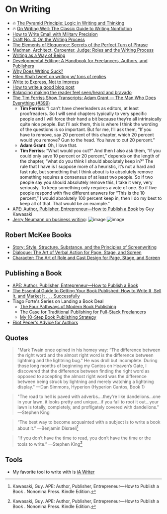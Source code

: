# On Writing

- 🔥 [The Pyramid Principle: Logic in Writing and Thinking](https://www.amazon.com/Pyramid-Principle-Logic-Writing-Thinking/dp/0273710516)
- 🔥 [On Writing Well: The Classic Guide to Writing Nonfiction](https://www.amazon.com/gp/product/0060891548/)
- [How to Write Email with Military Precision](https://hbr.org/2016/11/how-to-write-email-with-military-precision)
- [Draft No. 4: On the Writing Process](https://www.amazon.com/Draft-No-4-Writing-Process/dp/0374142742)
- [The Elements of Eloquence: Secrets of the Perfect Turn of Phrase](https://www.amazon.com/Elements-Eloquence-Secrets-Perfect-Phrase/dp/042527618X)
- [Madman, Architect, Carpenter, Judge: Roles and the Writing Process](http://www.ut-ie.com/b/b_flowers.html)
- [Writing as a Way of Being](https://www.amazon.com/Writing-Way-Being-Instruction-Sustainability/dp/1612890571/)
- [Developmental Editing: A Handbook for Freelancers, Authors, and Publishers](https://www.amazon.com/Developmental-Editing-Freelancers-Publishers-Publishing/dp/0226595153/)
- [Why Does Writing Suck?](https://www.thecut.com/2019/06/why-does-writing-suck.html)
- [Hiten Shah tweet on writing w/ tons of replies](https://twitter.com/hnshah/status/1156064424018317312?s=20)
- [Write to Express, Not to Impress](https://medium.com/swlh/write-to-express-not-to-impress-465d628f39fe)
- [How to write a good blog post](https://om.co/2016/03/26/how-to-write-a-good-blog-post/)
- [Balancing making the reader feel seen/heard and bravado](https://twitter.com/robinsloan/status/1311311530269405184?s=20)
- [The Tim Ferriss Show Transcripts: Adam Grant — The Man Who Does Everything (#399)](https://tim.blog/2019/12/20/adam-grant-transcripts/)
  - **Tim Ferriss**: “I can’t have cheerleaders as editors, at least proofreaders. So I will send chapters typically to very specific people and I will force their hand a bit because they’re all intrinsically quite nice people. But I’ll ask them, this is where I think the wording of the questions is so important. But for me, I’ll ask them, “If you have to remove, say 20 percent of this chapter, which 20 percent would you remove? Gun to the head. You have to cut 20 percent.”
  - **Adam Grant**: Oh, I love that.
  - **Tim Ferriss**: “What would you cut?” And then I also ask them, “If you could only save 10 percent or 20 percent,” depends on the length of the chapter, “what do you think I should absolutely keep in?” The rule that I have is I suppose more of a heuristic, it’s not a hard and fast rule, but something that I think about is to absolutely remove something requires a consensus of at least two people. So if two people say you should absolutely remove this, I take it very, very seriously. To keep something only requires a vote of one. So if five people respond with five different answers for “This is the 10 percent,” I would absolutely 100 percent keep in, then I do my best to keep all of that. That would be an example.”
- [APE: Author, Publisher, Entrepreneur—How to Publish a Book](https://www.amazon.com/APE-Author-Publisher-Entrepreneur-How-Publish-ebook/dp/B00AGFU5VS) by Guy Kawasaki
- [Jerry Neumann on business writing](https://twitter.com/ganeumann/status/1227044247964176384?s=20):
![image](https://user-images.githubusercontent.com/1100418/75267894-ab1c3c80-57ab-11ea-85a5-8146af64b38a.png)
![image](https://user-images.githubusercontent.com/1100418/75267940-ba02ef00-57ab-11ea-92a2-33113a8c2bc2.png)

## Robert McKee Books
- [Story: Style, Structure, Substance, and the Principles of Screenwriting](https://www.amazon.com/Story-Structure-Substance-Principles-Screenwriting-ebook/dp/B0042FZVOY)
- [Dialogue: The Art of Verbal Action for Page, Stage, and Screen](https://www.amazon.com/Dialogue-Verbal-Action-Stage-Screen-ebook/dp/B017RQP30Q/ref=tmm_kin_swatch_0?_encoding=UTF8&qid=&sr=)
- [Character: The Art of Role and Cast Design for Page, Stage, and Screen](https://www.amazon.com/Character-Role-Design-Stage-Screen/dp/1455591955)

## Publishing a Book
- [APE: Author, Publisher, Entrepreneur—How to Publish a Book](https://www.amazon.com/APE-Author-Publisher-Entrepreneur-How-Publish-ebook/dp/B00AGFU5VS)
- [The Essential Guide to Getting Your Book Published: How to Write It, Sell It, and Market It . . . Successfully](https://www.amazon.com/gp/product/B004FLL4IM)
- Tiago Forte's Series on Landing a Book Deal
  - [The Four Pathways of Modern Book Publishing](https://fortelabs.co/blog/the-four-pathways-of-modern-book-publishing/)
  - [The Case for Traditional Publishing for Full-Stack Freelancers](https://fortelabs.co/blog/the-case-for-traditional-publishing-for-full-stack-freelancers/)
  - [My 10-Step Book Publishing Strategy](https://fortelabs.co/blog/my-10-step-book-publishing-strategy/)
- [Eliot Peper's Advice for Authors](https://www.eliotpeper.com/2020/01/advice-for-authors.html)


## Quotes
> "Mark Twain once opined in his homey way: “The difference between the right word and the almost right word is the difference between lightning and the lightning bug.” He was droll but incomplete. During those long months of beginning my Cantos on Heaven’s Gate, I discovered that the difference between finding the right word as opposed to accepting the almost right word was the difference between being struck by lightning and merely watching a lightning display." —Dan Simmons, Hyperion (Hyperion Cantos, Book 1)

> "The road to hell is paved with adverbs....they're like dandelions...one in your lawn, it looks pretty and unique...if you fail to root it out...your lawn is totally, completely, and profligately covered with dandelions." —Stephen King

> “The best way to become acquainted with a subject is to write a book about it.” —Benjamin Disraeli[^1]

> “If you don’t have the time to read, you don’t have the time or the tools to write.” —Stephen King[^2]

## Tools
- My favorite tool to write with is [iA Writer](https://ia.net/writer)

[^1]: Kawasaki, Guy. APE: Author, Publisher, Entrepreneur—How to Publish a Book . Nononina Press. Kindle Edition. 
[^2]: Kawasaki, Guy. APE: Author, Publisher, Entrepreneur—How to Publish a Book . Nononina Press. Kindle Edition. 
